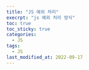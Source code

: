 ```yaml
---
title: "JS 예외 처리"
execrpt: "js 예외 처리 방식"
toc: true
toc_sticky: true
categories:
  - JS
tags:
  - JS
last_modified_at: 2022-09-17
---
```

